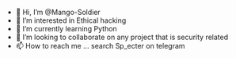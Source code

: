 - 👋 Hi, I’m @Mango-Soldier
- 👀 I’m interested in Ethical hacking
- 🌱 I’m currently learning Python
- 💞️ I’m looking to collaborate on any project that is security related
- 📫 How to reach me ... search Sp_ecter on telegram

<!---
Mango-Soldier/Mango-Soldier is a ✨ special ✨ repository because its `README.md` (this file) appears on your GitHub profile.
You can click the Preview link to take a look at your changes.
--->
